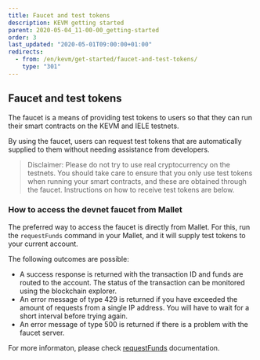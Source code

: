 ```yaml
---
title: Faucet and test tokens
description: KEVM getting started
parent: 2020-05-04_11-00-00_getting-started
order: 3
last_updated: "2020-05-01T09:00:00+01:00"
redirects:
  - from: /en/kevm/get-started/faucet-and-test-tokens/
    type: "301"
---
```

## Faucet and test tokens

The faucet is a means of providing test tokens to users so that they can run their smart contracts on the KEVM and IELE testnets.

By using the faucet, users can request test tokens that are automatically supplied to them without needing assistance from developers. 

>Disclaimer: Please do not try to use real cryptocurrency on the testnets. You should take care to ensure that you only use test tokens when running your smart contracts, and these are obtained through the faucet. Instructions on how to receive test tokens are below.

### How to access the devnet faucet from Mallet
The preferred way to access the faucet is directly from Mallet.
For this, run the `requestFunds` command in your Mallet, and it will supply test tokens to your current account. 

The following outcomes are possible:

* A success response is returned with the transaction ID and funds are routed to the account. The status of the transaction can be monitored using the blockchain explorer.
* An error message of type 429 is returned if you have exceeded the amount of requests from a single IP address. You will have to wait for a short interval before trying again.
* An error message of type 500 is returned if there is a problem with the faucet server.

For more informaton, please check [requestFunds](https://github.com/input-output-hk/mallet/blob/master/README.md#requestfunds) documentation.
